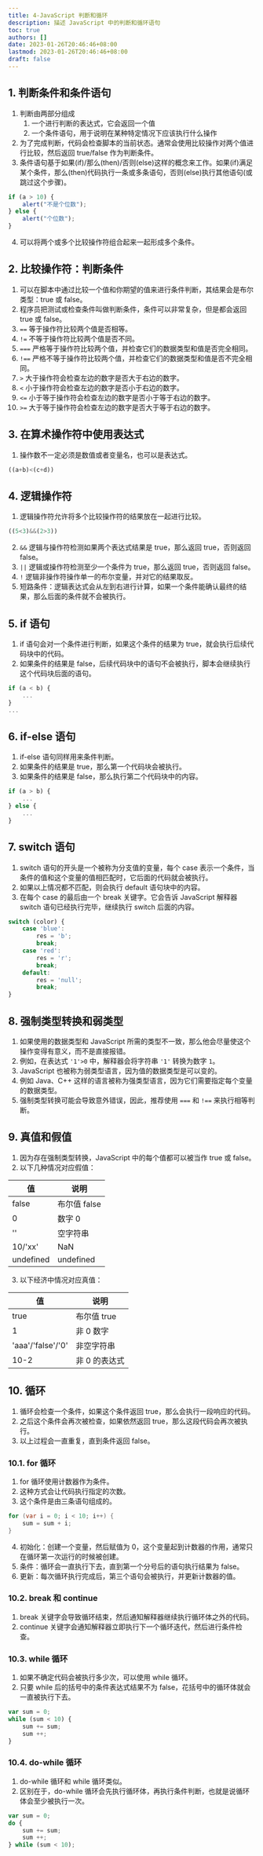 ```yaml
---
title: 4-JavaScript 判断和循环
description: 描述 JavaScript 中的判断和循环语句
toc: true
authors: []
date: 2023-01-26T20:46:46+08:00
lastmod: 2023-01-26T20:46:46+08:00
draft: false
---
```


## 1. 判断条件和条件语句

1. 判断由两部分组成
    1. 一个进行判断的表达式，它会返回一个值
    2. 一个条件语句，用于说明在某种特定情况下应该执行什么操作
2. 为了完成判断，代码会检查脚本的当前状态。通常会使用比较操作对两个值进行比较，然后返回 true/false 作为判断条件。
3. 条件语句基于如果(if)/那么(then)/否则(else)这样的概念来工作。如果(if)满足某个条件，那么(then)代码执行一条或多条语句，否则(else)执行其他语句(或跳过这个步骤)。

```js
if (a > 10) {
    alert("不是个位数");
} else {
    alert("个位数");
}
```

4. 可以将两个或多个比较操作符组合起来一起形成多个条件。

## 2. 比较操作符：判断条件

1. 可以在脚本中通过比较一个值和你期望的值来进行条件判断，其结果会是布尔类型：true 或 false。
2. 程序员把测试或检查条件叫做判断条件，条件可以非常复杂，但是都会返回 true 或 false。
3. `==` 等于操作符比较两个值是否相等。
4. `!=` 不等于操作符比较两个值是否不同。
5. `===` 严格等于操作符比较两个值，并检查它们的数据类型和值是否完全相同。
6. `!==` 严格不等于操作符比较两个值，并检查它们的数据类型和值是否不完全相同。
7. `>` 大于操作符会检查左边的数字是否大于右边的数字。
8. `<` 小于操作符会检查左边的数字是否小于右边的数字。
9. `<=` 小于等于操作符会检查左边的数字是否小于等于右边的数字。
10. `>=` 大于等于操作符会检查左边的数字是否大于等于右边的数字。

## 3. 在算术操作符中使用表达式

1. 操作数不一定必须是数值或者变量名，也可以是表达式。

```js
((a+b)<(c+d))
```

## 4. 逻辑操作符

1. 逻辑操作符允许将多个比较操作符的结果放在一起进行比较。

```js
((5<3)&&(2>3))
```
2. `&&` 逻辑与操作符检测如果两个表达式结果是 true，那么返回 true，否则返回 false。
3. `||` 逻辑或操作符检测至少一个条件为 true，那么返回 true，否则返回 false。
4. `!` 逻辑非操作符操作单一的布尔变量，并对它的结果取反。
5. 短路条件：逻辑表达式会从左到右进行计算，如果一个条件能确认最终的结果，那么后面的条件就不会被执行。

## 5. if 语句

1. if 语句会对一个条件进行判断，如果这个条件的结果为 true，就会执行后续代码块中的代码。
2. 如果条件的结果是 false，后续代码块中的语句不会被执行，脚本会继续执行这个代码块后面的语句。

```js
if (a < b) {
    ...
}
...
```

## 6. if-else 语句

1. if-else 语句同样用来条件判断。
2. 如果条件的结果是 true，那么第一个代码块会被执行。
3. 如果条件的结果是 false，那么执行第二个代码块中的内容。

```js
if (a > b) {
    ...
} else {
    ...
}
```

## 7. switch 语句

1. switch 语句的开头是一个被称为分支值的变量，每个 case 表示一个条件，当条件的值和这个变量的值相匹配时，它后面的代码就会被执行。
2. 如果以上情况都不匹配，则会执行 default 语句块中的内容。
3. 在每个 case 的最后由一个 break 关键字。它会告诉 JavaScript 解释器 switch 语句已经执行完毕，继续执行 switch 后面的内容。

```js
switch (color) {
    case 'blue':
        res = 'b';
        break;
    case 'red':
        res = 'r';
        break;
    default:
        res = 'null';
        break;
}
```

## 8. 强制类型转换和弱类型

1. 如果使用的数据类型和 JavaScript 所需的类型不一致，那么他会尽量使这个操作变得有意义，而不是直接报错。
2. 例如，在表达式 `'1'>0` 中，解释器会将字符串 `'1'` 转换为数字 `1`。
3. JavaScript 也被称为弱类型语言，因为值的数据类型是可以变的。
4. 例如 Java、C++ 这样的语言被称为强类型语言，因为它们需要指定每个变量的数据类型。
5. 强制类型转换可能会导致意外错误，因此，推荐使用 `===` 和 `!==` 来执行相等判断。

## 9. 真值和假值

1. 因为存在强制类型转换，JavaScript 中的每个值都可以被当作 true 或 false。
2. 以下几种情况对应假值：

| 值 | 说明 |
|----|-----|
| false|布尔值 false|
| 0 | 数字 0|
| '' | 空字符串 |
| 10/'xx' | NaN |
| undefined | undefined|

3. 以下经济中情况对应真值：

| 值 | 说明 |
|----| ----|
| true | 布尔值 true|
| 1 | 非 0 数字|
| 'aaa'/'false'/'0' | 非空字符串 |
| 10-2 | 非 0 的表达式 |

## 10. 循环

1. 循环会检查一个条件，如果这个条件返回 true，那么会执行一段响应的代码。
2. 之后这个条件会再次被检查，如果依然返回 true，那么这段代码会再次被执行。
3. 以上过程会一直重复，直到条件返回 false。

### 10.1. for 循环

1. for 循环使用计数器作为条件。
2. 这种方式会让代码执行指定的次数。
3. 这个条件是由三条语句组成的。

```java
for (var i = 0; i < 10; i++) {
    sum = sum + i;
}
```

4. 初始化：创建一个变量，然后赋值为 0，这个变量起到计数器的作用，通常只在循环第一次运行的时候被创建。
5. 条件：循环会一直执行下去，直到第一个分号后的语句执行结果为 false。
6. 更新：每次循环执行完成后，第三个语句会被执行，并更新计数器的值。

### 10.2. break 和 continue

1. break 关键字会导致循环结束，然后通知解释器继续执行循环体之外的代码。
2. continue 关键字会通知解释器立即执行下一个循环迭代，然后进行条件检查。

### 10.3. while 循环

1. 如果不确定代码会被执行多少次，可以使用 while 循环。
2. 只要 while 后的括号中的条件表达式结果不为 false，花括号中的循环体就会一直被执行下去。

```js
var sum = 0;
while (sum < 10) {
    sum += sum;
    sum ++;
}
```

### 10.4. do-while 循环

1. do-while 循环和 while 循环类似。
2. 区别在于，do-while 循环会先执行循环体，再执行条件判断，也就是说循环体会至少被执行一次。

```js
var sum = 0;
do {
    sum += sum;
    sum ++;
} while (sum < 10);
```